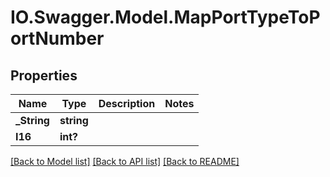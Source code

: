 # IO.Swagger.Model.MapPortTypeToPortNumber
## Properties

Name | Type | Description | Notes
------------ | ------------- | ------------- | -------------
**_String** | **string** |  | 
**I16** | **int?** |  | 

[[Back to Model list]](../README.md#documentation-for-models) [[Back to API list]](../README.md#documentation-for-api-endpoints) [[Back to README]](../README.md)

